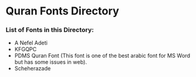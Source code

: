 
# Quran Fonts Directory

### List of Fonts in this Directory:
* A Nefel Adeti
* KFGQPC
* PDMS Quran Font (This font is one of the best arabic font for MS Word but has some issues in web).
* Scheherazade


